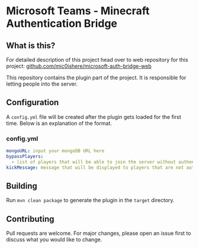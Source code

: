 # Microsoft Teams - Minecraft Authentication Bridge

## What is this?

For detailed description of this project head over to web repository for this project: [github.com/mic0ishere/microsoft-auth-bridge-web](https://github.com/mic0ishere/microsoft-auth-bridge-web)

This repository contains the plugin part of the project. It is responsible for letting people into the server.

## Configuration

A `config.yml` file will be created after the plugin gets loaded for the first time. Below is an explanation of the format.

### config.yml

```yaml
mongoURL: input your mongoDB URL here
bypassPlayers:
  - list of players that will be able to join the server without authentication
kickMessage: message that will be displayed to players that are not authenticated
```

## Building

Run `mvn clean package` to generate the plugin in the `target` directory.

## Contributing

Pull requests are welcome. For major changes, please open an issue first to discuss what you would like to change.
